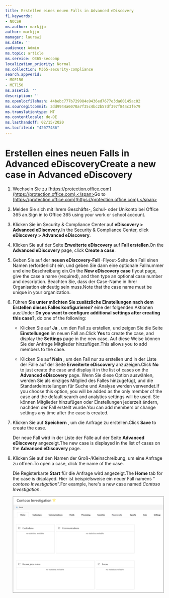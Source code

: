 ```yaml
---
title: Erstellen eines neuen Falls in Advanced eDiscovery
f1.keywords:
- NOCSH
ms.author: markjjo
author: markjjo
manager: laurawi
ms.date: ''
audience: Admin
ms.topic: article
ms.service: O365-seccomp
localization_priority: Normal
ms.collection: M365-security-compliance
search.appverid:
- MOE150
- MET150
ms.assetid: ''
description: ''
ms.openlocfilehash: 44bebc777b729984e9436ed7677e3da60145ac02
ms.sourcegitcommit: 3dd9944a6070a7f35c4bc2b57df397f844c3fe79
ms.translationtype: MT
ms.contentlocale: de-DE
ms.lasthandoff: 02/15/2020
ms.locfileid: "42077486"
---
```

# <a name="create-a-new-case-in-advanced-ediscovery"></a><span data-ttu-id="cd855-102">Erstellen eines neuen Falls in Advanced eDiscovery</span><span class="sxs-lookup"><span data-stu-id="cd855-102">Create a new case in Advanced eDiscovery</span></span>  

1. <span data-ttu-id="cd855-103">Wechseln Sie zu [https://protection.office.com](https://protection.office.com).</span><span class="sxs-lookup"><span data-stu-id="cd855-103">Go to [https://protection.office.com](https://protection.office.com).</span></span>
    
2. <span data-ttu-id="cd855-104">Melden Sie sich mit Ihrem Geschäfts-, Schul- oder Unikonto bei Office 365 an.</span><span class="sxs-lookup"><span data-stu-id="cd855-104">Sign in to Office 365 using your work or school account.</span></span>
    
3. <span data-ttu-id="cd855-105">Klicken Sie im Security & Compliance Center auf **eDiscovery > Advanced eDiscovery**.</span><span class="sxs-lookup"><span data-stu-id="cd855-105">In the Security & Compliance Center, click **eDiscovery > Advanced eDiscovery**.</span></span>
 
4. <span data-ttu-id="cd855-106">Klicken Sie auf der Seite **Erweiterte eDiscovery** auf **Fall erstellen**.</span><span class="sxs-lookup"><span data-stu-id="cd855-106">On the **Advanced eDiscovery** page, click **Create a case**.</span></span>
    
5. <span data-ttu-id="cd855-107">Geben Sie auf der **neuen eDiscovery-Fall** -Flyout-Seite den Fall einen Namen (erforderlich) ein, und geben Sie dann eine optionale Fallnummer und eine Beschreibung ein.</span><span class="sxs-lookup"><span data-stu-id="cd855-107">On the **New eDiscovery case** flyout page, give the case a name (required), and then type an optional case number and description.</span></span> <span data-ttu-id="cd855-108">Beachten Sie, dass der Case-Name in Ihrer Organisation eindeutig sein muss.</span><span class="sxs-lookup"><span data-stu-id="cd855-108">Note that the case name must be unique in your organization.</span></span>

6. <span data-ttu-id="cd855-109">Führen **Sie unter möchten Sie zusätzliche Einstellungen nach dem Erstellen dieses Falles konfigurieren?** eine der folgenden Aktionen aus:</span><span class="sxs-lookup"><span data-stu-id="cd855-109">Under **Do you want to configure additional settings after creating this case?**, do one of the following:</span></span>

    - <span data-ttu-id="cd855-110">Klicken Sie auf **Ja** , um den Fall zu erstellen, und zeigen Sie die Seite **Einstellungen** im neuen Fall an.</span><span class="sxs-lookup"><span data-stu-id="cd855-110">Click **Yes** to create the case, and display the **Settings** page in the new case.</span></span> <span data-ttu-id="cd855-111">Auf diese Weise können Sie der Anfrage Mitglieder hinzufügen.</span><span class="sxs-lookup"><span data-stu-id="cd855-111">This allows you to add members to the case.</span></span>
    
    - <span data-ttu-id="cd855-112">Klicken Sie auf **Nein** , um den Fall nur zu erstellen und in der Liste der Fälle auf der Seite **Erweiterte eDiscovery** anzuzeigen.</span><span class="sxs-lookup"><span data-stu-id="cd855-112">Click **No** to just create the case and display it in the list of cases on the **Advanced eDiscovery** page.</span></span> <span data-ttu-id="cd855-113">Wenn Sie diese Option auswählen, werden Sie als einziges Mitglied des Falles hinzugefügt, und die Standardeinstellungen für Suche und Analyse werden verwendet.</span><span class="sxs-lookup"><span data-stu-id="cd855-113">If you choose this option, you will be added as the only member of the case and the default search and analytics settings will be used.</span></span> <span data-ttu-id="cd855-114">Sie können Mitglieder hinzufügen oder Einstellungen jederzeit ändern, nachdem der Fall erstellt wurde.</span><span class="sxs-lookup"><span data-stu-id="cd855-114">You can add members or change settings any time after the case is created.</span></span>

7. <span data-ttu-id="cd855-115">Klicken Sie auf **Speichern** , um die Anfrage zu erstellen.</span><span class="sxs-lookup"><span data-stu-id="cd855-115">Click **Save** to create the case.</span></span>

    <span data-ttu-id="cd855-116">Der neue Fall wird in der Liste der Fälle auf der Seite **Advanced eDiscovery** angezeigt.</span><span class="sxs-lookup"><span data-stu-id="cd855-116">The new case is displayed in the list of cases on the **Advanced eDiscovery** page.</span></span> 

8. <span data-ttu-id="cd855-117">Klicken Sie auf den Namen der Groß-/Kleinschreibung, um eine Anfrage zu öffnen.</span><span class="sxs-lookup"><span data-stu-id="cd855-117">To open a case, click the name of the case.</span></span> 

    <span data-ttu-id="cd855-118">Die Registerkarte **Start** für die Anfrage wird angezeigt.</span><span class="sxs-lookup"><span data-stu-id="cd855-118">The **Home** tab for the case is displayed.</span></span> <span data-ttu-id="cd855-119">Hier ist beispielsweise ein neuer Fall namens " *contoso Investigation*".</span><span class="sxs-lookup"><span data-stu-id="cd855-119">For example, here's a new case named *Contoso Investigation*.</span></span>

    ![Die Registerkarte "Start" für einen neuen Fall in Advanced eDiscovery](../media/newAeDcase.png)
